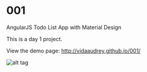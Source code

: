# 001
AngularJS Todo List App with Material Design

This is a day 1 project. 

View the demo page: http://vidaaudrey.github.io/001/

![alt tag](https://github.com/vidaaudrey/001-Angular-Material-Todo-App/blob/master/snapshot.png)


